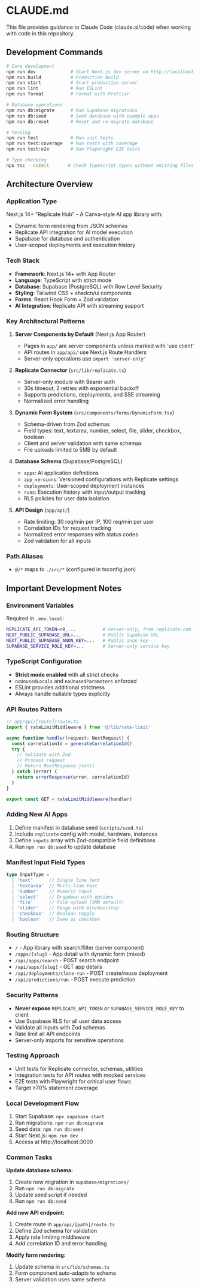 # CLAUDE.md

This file provides guidance to Claude Code (claude.ai/code) when working with code in this repository.

## Development Commands

```bash
# Core development
npm run dev             # Start Next.js dev server on http://localhost:3000
npm run build           # Production build
npm run start           # Start production server
npm run lint            # Run ESLint
npm run format          # Format with Prettier

# Database operations  
npm run db:migrate      # Run Supabase migrations
npm run db:seed         # Seed database with example apps
npm run db:reset        # Reset and re-migrate database

# Testing
npm run test            # Run unit tests
npm run test:coverage   # Run tests with coverage
npm run test:e2e        # Run Playwright E2E tests

# Type checking
npx tsc --noEmit       # Check TypeScript types without emitting files
```

## Architecture Overview

### Application Type
Next.js 14+ "Replicate Hub" - A Canva-style AI app library with:
- Dynamic form rendering from JSON schemas
- Replicate API integration for AI model execution
- Supabase for database and authentication
- User-scoped deployments and execution history

### Tech Stack
- **Framework**: Next.js 14+ with App Router
- **Language**: TypeScript with strict mode
- **Database**: Supabase (PostgreSQL) with Row Level Security
- **Styling**: Tailwind CSS + shadcn/ui components
- **Forms**: React Hook Form + Zod validation
- **AI Integration**: Replicate API with streaming support

### Key Architectural Patterns

1. **Server Components by Default** (Next.js App Router)
   - Pages in `app/` are server components unless marked with 'use client'
   - API routes in `app/api/` use Next.js Route Handlers
   - Server-only operations use `import 'server-only'`

2. **Replicate Connector** (`src/lib/replicate.ts`)
   - Server-only module with Bearer auth
   - 30s timeout, 2 retries with exponential backoff
   - Supports predictions, deployments, and SSE streaming
   - Normalized error handling

3. **Dynamic Form System** (`src/components/forms/DynamicForm.tsx`)
   - Schema-driven from Zod schemas
   - Field types: text, textarea, number, select, file, slider, checkbox, boolean
   - Client and server validation with same schemas
   - File uploads limited to 5MB by default

4. **Database Schema** (Supabase/PostgreSQL)
   - `apps`: AI application definitions
   - `app_versions`: Versioned configurations with Replicate settings
   - `deployments`: User-scoped deployment instances
   - `runs`: Execution history with input/output tracking
   - RLS policies for user data isolation

5. **API Design** (`app/api/`)
   - Rate limiting: 30 req/min per IP, 100 req/min per user
   - Correlation IDs for request tracking
   - Normalized error responses with status codes
   - Zod validation for all inputs

### Path Aliases
- `@/*` maps to `./src/*` (configured in tsconfig.json)

## Important Development Notes

### Environment Variables
Required in `.env.local`:
```bash
REPLICATE_API_TOKEN=r8_...          # Server-only, from replicate.com
NEXT_PUBLIC_SUPABASE_URL=...        # Public Supabase URL
NEXT_PUBLIC_SUPABASE_ANON_KEY=...   # Public anon key
SUPABASE_SERVICE_ROLE_KEY=...       # Server-only service key
```

### TypeScript Configuration
- **Strict mode enabled** with all strict checks
- `noUnusedLocals` and `noUnusedParameters` enforced
- ESLint provides additional strictness
- Always handle nullable types explicitly

### API Routes Pattern
```typescript
// app/api/[route]/route.ts
import { rateLimitMiddleware } from '@/lib/rate-limit'

async function handler(request: NextRequest) {
  const correlationId = generateCorrelationId()
  try {
    // Validate with Zod
    // Process request
    // Return NextResponse.json()
  } catch (error) {
    return errorResponse(error, correlationId)
  }
}

export const GET = rateLimitMiddleware(handler)
```

### Adding New AI Apps
1. Define manifest in database seed (`scripts/seed.ts`)
2. Include `replicate` config with model, hardware, instances
3. Define `inputs` array with Zod-compatible field definitions
4. Run `npm run db:seed` to update database

### Manifest Input Field Types
```typescript
type InputType = 
  | 'text'      // Single line text
  | 'textarea'  // Multi-line text
  | 'number'    // Numeric input
  | 'select'    // Dropdown with options
  | 'file'      // File upload (5MB default)
  | 'slider'    // Range with min/max/step
  | 'checkbox'  // Boolean toggle
  | 'boolean'   // Same as checkbox
```

### Routing Structure
- `/` - App library with search/filter (server component)
- `/apps/[slug]` - App detail with dynamic form (mixed)
- `/api/apps/search` - POST search endpoint
- `/api/apps/[slug]` - GET app details
- `/api/deployments/clone-run` - POST create/reuse deployment
- `/api/predictions/run` - POST execute prediction

### Security Patterns
- **Never expose** `REPLICATE_API_TOKEN` or `SUPABASE_SERVICE_ROLE_KEY` to client
- Use Supabase RLS for all user data access
- Validate all inputs with Zod schemas
- Rate limit all API endpoints
- Server-only imports for sensitive operations

### Testing Approach
- Unit tests for Replicate connector, schemas, utilities
- Integration tests for API routes with mocked services
- E2E tests with Playwright for critical user flows
- Target ≥70% statement coverage

### Local Development Flow
1. Start Supabase: `npx supabase start`
2. Run migrations: `npm run db:migrate`
3. Seed data: `npm run db:seed`
4. Start Next.js: `npm run dev`
5. Access at http://localhost:3000

### Common Tasks

**Update database schema:**
1. Create new migration in `supabase/migrations/`
2. Run `npm run db:migrate`
3. Update seed script if needed
4. Run `npm run db:seed`

**Add new API endpoint:**
1. Create route in `app/api/[path]/route.ts`
2. Define Zod schema for validation
3. Apply rate limiting middleware
4. Add correlation ID and error handling

**Modify form rendering:**
1. Update schema in `src/lib/schemas.ts`
2. Form component auto-adapts to schema
3. Server validation uses same schema